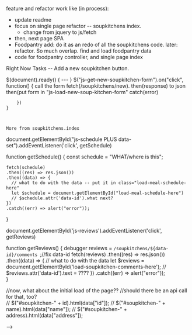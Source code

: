  feature and refactor work like (in process):
* update readme
* focus on single page refactor -- soupkitchens index. 
    * change from jquery to js/fetch 
* then, next page SPA
* Foodpantry add: do it as an redo of all the soupkitchens code. later: refactor. So much overlap. 
find and load foodpantry data
* code for foodpantry controller, and single page index

RIght Now Tasks 
-- Add a new soupkitchen button. 
    
  $(document).ready() {   --- }
       $("js-get-new-soupkitchen-form").on("click", function() {
        call the form 
        fetch(/soupkitchens/new).
        then(response)  to json
        then(put form in "js-load-new-soup-kitchen-form"
        catch(error)

        })
    }



    More from soupkitchens.index
    
<!-- <script type="text/javascript" charset="utf-8">

 <!-- moved get form to js file  -->
document.getElementById("js-schedule PLUS data-set").addEventListener('click', getSchedule)

  function getSchedule() {
    const schedule = "WHAT/where is this";

    fetch(schedule)
    .then((res) => res.json())
    .then((data) => {
      // what to do with the data -- put it in class="load-meal-schedule-here"
      let $schedule = document.getElementById("load-meal-schedule-here")
      // $schedule.attr('data-id').what next? 
    })
    .catch((err) => alert("error"));
  }

 

document.getElementById('js-reviews').addEventListener('click', getReviews)

function getReviews() {
  debugger
    reviews = `/soupkitchens/${data-id}/comments `;//fix data-id
    fetch(reviews)
    .then((res) => res.json())
    .then((data) => {
      // what to do with the data
      let $reviews = document.getElementById('load-soupkitchen-comments-here');
      // $reviews.attr('data-id').text = ????
    })
       .catch((err) => alert("error"));    
}
          

          
  //now, what about the initial load of the page?? 
    //should there be an api call for that, too?     
       // $("#soupkitchen-" + id).html(data["id"]);
       // $("#soupkitchen-" + name).html(data["name"]);
       // $("#soupkitchen-" + address).html(data["address"]);



 -->

